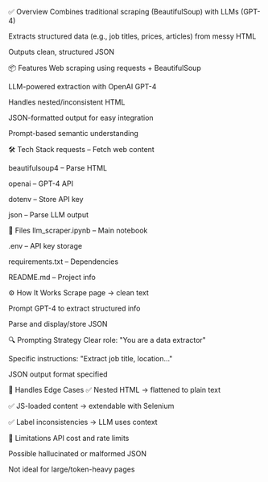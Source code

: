 ✅ Overview
Combines traditional scraping (BeautifulSoup) with LLMs (GPT-4)

Extracts structured data (e.g., job titles, prices, articles) from messy HTML

Outputs clean, structured JSON

📦 Features
Web scraping using requests + BeautifulSoup

LLM-powered extraction with OpenAI GPT-4

Handles nested/inconsistent HTML

JSON-formatted output for easy integration

Prompt-based semantic understanding

🛠️ Tech Stack
requests – Fetch web content

beautifulsoup4 – Parse HTML

openai – GPT-4 API

dotenv – Store API key

json – Parse LLM output

📁 Files
llm_scraper.ipynb – Main notebook

.env – API key storage

requirements.txt – Dependencies

README.md – Project info

⚙️ How It Works
Scrape page → clean text

Prompt GPT-4 to extract structured info

Parse and display/store JSON

🔍 Prompting Strategy
Clear role: "You are a data extractor"

Specific instructions: "Extract job title, location..."

JSON output format specified

🧠 Handles Edge Cases
✅ Nested HTML → flattened to plain text

✅ JS-loaded content → extendable with Selenium

✅ Label inconsistencies → LLM uses context

🚧 Limitations
API cost and rate limits

Possible hallucinated or malformed JSON

Not ideal for large/token-heavy pages
